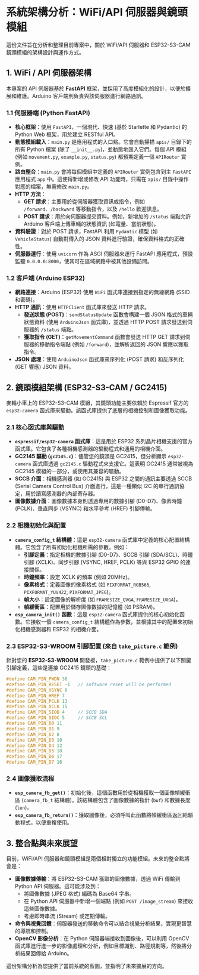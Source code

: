 # 系統架構分析：WiFi/API 伺服器與鏡頭模組

這份文件旨在分析和整理目前專案中，關於 WiFi/API 伺服器和 ESP32-S3-CAM 鏡頭模組的架構設計與運作方式。

## 1. WiFi / API 伺服器架構

本專案的 API 伺服器基於 **FastAPI** 框架，並採用了高度模組化的設計，以便於擴展和維護。Arduino 客戶端則負責與該伺服器進行網路通訊。

### 1.1 伺服器端 (Python FastAPI)

*   **核心框架**：使用 `FastAPI`，一個現代、快速 (基於 Starlette 和 Pydantic) 的 Python Web 框架，用於建立 RESTful API。
*   **動態模組載入**：`main.py` 是應用程式的入口點。它會自動掃描 `apis/` 目錄下的所有 Python 檔案 (除了 `__init__.py`)，並動態地匯入它們。每個 API 模組 (例如 `movement.py`, `example.py`, `status.py`) 都預期定義一個 `APIRouter` 實例。
*   **路由整合**：`main.py` 會將每個模組中定義的 `APIRouter` 實例包含到主 `FastAPI` 應用程式 `app` 中。這使得新增或修改 API 功能時，只需在 `apis/` 目錄中操作對應的檔案，無需修改 `main.py`。
*   **HTTP 方法**：
    *   **GET 請求**：主要用於從伺服器獲取資訊或指令，例如 `/forward`、`/backward` 等移動指令，以及 `/hello` 歡迎訊息。
    *   **POST 請求**：用於向伺服器提交資料。例如，新增加的 `/status` 端點允許 Arduino 客戶端上傳車輛的狀態資訊 (如電量、當前狀態)。
*   **資料驗證**：對於 POST 請求，FastAPI 利用 `Pydantic` 模型 (如 `VehicleStatus`) 自動對傳入的 JSON 資料進行驗證，確保資料格式的正確性。
*   **伺服器運行**：使用 `uvicorn` 作為 ASGI 伺服器來運行 FastAPI 應用程式，預設監聽 `0.0.0.0:8000`，使其可在區域網路中被其他設備訪問。

### 1.2 客戶端 (Arduino ESP32)

*   **網路連接**：Arduino (ESP32) 使用 `WiFi` 函式庫連接到指定的無線網路 (SSID 和密碼)。
*   **HTTP 通訊**：使用 `HTTPClient` 函式庫來發送 HTTP 請求。
    *   **發送狀態 (POST)**：`sendStatusUpdate` 函數會構建一個 JSON 格式的車輛狀態資料 (使用 `ArduinoJson` 函式庫)，並透過 HTTP POST 請求發送到伺服器的 `/status` 端點。
    *   **獲取指令 (GET)**：`getMovementCommand` 函數會發送 HTTP GET 請求到伺服器的移動指令端點 (例如 `/forward`)，並解析返回的 JSON 響應以獲取指令。
*   **JSON 處理**：使用 `ArduinoJson` 函式庫來序列化 (POST 請求) 和反序列化 (GET 響應) JSON 資料。

## 2. 鏡頭模組架構 (ESP32-S3-CAM / GC2415)

麥輪小車上的 ESP32-S3-CAM 模組，其鏡頭功能主要依賴於 Espressif 官方的 `esp32-camera` 函式庫來驅動。該函式庫提供了底層的相機控制和圖像獲取功能。

### 2.1 核心函式庫與驅動

*   **`espressif/esp32-camera` 函式庫**：這是用於 ESP32 系列晶片相機支援的官方函式庫。它包含了各種相機感測器的驅動程式和通用的相機介面。
*   **GC2145 驅動 (`gc2145.c`)**：儘管您的鏡頭是 GC2415，但分析顯示 `esp32-camera` 函式庫透過 `gc2145.c` 驅動程式來支援它。這表明 GC2415 通常被視為 GC2145 模組的一部分，或使用其兼容的驅動。
*   **SCCB 介面**：相機感測器 (如 GC2415) 與 ESP32 之間的通訊主要透過 SCCB (Serial Camera Control Bus) 介面進行，這是一種類似 I2C 的串行通訊協定，用於讀寫感測器的內部寄存器。
*   **圖像數據介面**：圖像數據本身則透過專用的數據引腳 (D0-D7)、像素時鐘 (PCLK)、垂直同步 (VSYNC) 和水平參考 (HREF) 引腳傳輸。

### 2.2 相機初始化與配置

*   **`camera_config_t` 結構體**：這是 `esp32-camera` 函式庫中定義的核心配置結構體。它包含了所有初始化相機所需的參數，例如：
    *   **引腳定義**：指定相機的數據引腳 (D0-D7)、SCCB 引腳 (SDA/SCL)、時鐘引腳 (XCLK)、同步引腳 (VSYNC, HREF, PCLK) 等與 ESP32 GPIO 的連接關係。
    *   **時鐘頻率**：設定 XCLK 的頻率 (例如 20MHz)。
    *   **像素格式**：定義圖像的像素格式 (如 `PIXFORMAT_RGB565`, `PIXFORMAT_YUV422`, `PIXFORMAT_JPEG`)。
    *   **幀大小**：設定圖像的解析度 (如 `FRAMESIZE_QVGA`, `FRAMESIZE_UXGA`)。
    *   **幀緩衝區**：配置用於儲存圖像數據的記憶體 (如 PSRAM)。
*   **`esp_camera_init()` 函數**：這是 `esp32-camera` 函式庫提供的核心初始化函數。它接收一個 `camera_config_t` 結構體作為參數，並根據其中的配置來初始化相機感測器和 ESP32 的相機介面。

### 2.3 ESP32-S3-WROOM 引腳配置 (來自 `take_picture.c` 範例)

針對您的 **ESP32-S3-WROOM** 開發板，`take_picture.c` 範例中提供了以下關鍵引腳定義，這些是連接 GC2415 鏡頭的基礎：

```c
#define CAM_PIN_PWDN 38
#define CAM_PIN_RESET -1   // software reset will be performed
#define CAM_PIN_VSYNC 6
#define CAM_PIN_HREF 7
#define CAM_PIN_PCLK 13
#define CAM_PIN_XCLK 15
#define CAM_PIN_SIOD 4     // SCCB SDA
#define CAM_PIN_SIOC 5     // SCCB SCL
#define CAM_PIN_D0 11
#define CAM_PIN_D1 9
#define CAM_PIN_D2 8
#define CAM_PIN_D3 10
#define CAM_PIN_D4 12
#define CAM_PIN_D5 18
#define CAM_PIN_D6 17
#define CAM_PIN_D7 16
```

### 2.4 圖像獲取流程

*   **`esp_camera_fb_get()`**：初始化後，這個函數用於從相機獲取一個圖像幀緩衝區 (`camera_fb_t` 結構體)。該結構體包含了圖像數據的指針 (`buf`) 和數據長度 (`len`)。
*   **`esp_camera_fb_return()`**：獲取圖像後，必須呼叫此函數將幀緩衝區返回給驅動程式，以便重複使用。

## 3. 整合點與未來展望

目前，WiFi/API 伺服器和鏡頭模組是兩個相對獨立的功能模組。未來的整合點將會是：

*   **圖像數據傳輸**：將 ESP32-S3-CAM 獲取的圖像數據，透過 WiFi 傳輸到 Python API 伺服器。這可能涉及到：
    *   將圖像數據 (JPEG 格式) 編碼為 Base64 字串。
    *   在 Python API 伺服器中新增一個端點 (例如 `POST /image_stream`) 來接收這些圖像數據。
    *   考慮即時串流 (Stream) 或定期傳輸。
*   **命令與視覺回饋**：伺服器發送的移動命令可以結合視覺分析結果，實現更智慧的導航和控制。
*   **OpenCV 影像分析**：在 Python 伺服器端接收到圖像後，可以利用 OpenCV 函式庫進行進一步的影像處理和分析，例如目標識別、路徑規劃等，然後將分析結果回傳給 Arduino。

這份架構分析為您提供了當前系統的藍圖，並指明了未來擴展的方向。